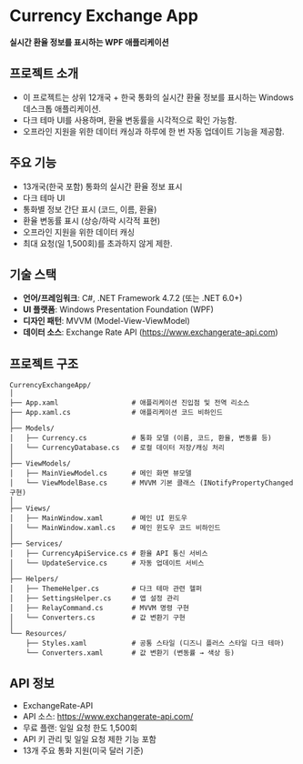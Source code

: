 # Currency Exchange App

**실시간 환율 정보를 표시하는 WPF 애플리케이션**

## 프로젝트 소개

- 이 프로젝트는 상위 12개국 + 한국 통화의 실시간 환율 정보를 표시하는 Windows 데스크톱 애플리케이션. 
- 다크 테마 UI를 사용하며, 환율 변동률을 시각적으로 확인 가능함. 
- 오프라인 지원을 위한 데이터 캐싱과 하루에 한 번 자동 업데이트 기능을 제공함.

## 주요 기능

- 13개국(한국 포함) 통화의 실시간 환율 정보 표시
- 다크 테마 UI
- 통화별 정보 간단 표시 (코드, 이름, 환율)
- 환율 변동률 표시 (상승/하락 시각적 표현)
- 오프라인 지원을 위한 데이터 캐싱
- 최대 요청(일 1,500회)를 초과하지 않게 제한.

## 기술 스택

- **언어/프레임워크**: C#, .NET Framework 4.7.2 (또는 .NET 6.0+)
- **UI 플랫폼**: Windows Presentation Foundation (WPF)
- **디자인 패턴**: MVVM (Model-View-ViewModel)
- **데이터 소스**: Exchange Rate API (https://www.exchangerate-api.com)

## 프로젝트 구조
```
CurrencyExchangeApp/
│
├── App.xaml                  # 애플리케이션 진입점 및 전역 리소스
├── App.xaml.cs               # 애플리케이션 코드 비하인드
│
├── Models/
│   ├── Currency.cs           # 통화 모델 (이름, 코드, 환율, 변동률 등)
│   └── CurrencyDatabase.cs   # 로컬 데이터 저장/캐싱 처리
│
├── ViewModels/
│   ├── MainViewModel.cs      # 메인 화면 뷰모델
│   └── ViewModelBase.cs      # MVVM 기본 클래스 (INotifyPropertyChanged 구현)
│
├── Views/
│   ├── MainWindow.xaml       # 메인 UI 윈도우
│   └── MainWindow.xaml.cs    # 메인 윈도우 코드 비하인드
│
├── Services/
│   ├── CurrencyApiService.cs # 환율 API 통신 서비스
│   └── UpdateService.cs      # 자동 업데이트 서비스
│
├── Helpers/
│   ├── ThemeHelper.cs        # 다크 테마 관련 헬퍼
│   ├── SettingsHelper.cs     # 앱 설정 관리
│   ├── RelayCommand.cs       # MVVM 명령 구현
│   └── Converters.cs         # 값 변환기 구현
│
└── Resources/
    ├── Styles.xaml           # 공통 스타일 (디즈니 플러스 스타일 다크 테마)
    └── Converters.xaml       # 값 변환기 (변동률 → 색상 등)
```


## API 정보

- ExchangeRate-API
- API 소스: https://www.exchangerate-api.com/
- 무료 플랜: 일일 요청 한도 1,500회
- API 키 관리 및 일일 요청 제한 기능 포함
- 13개 주요 통화 지원(미국 달러 기준)
